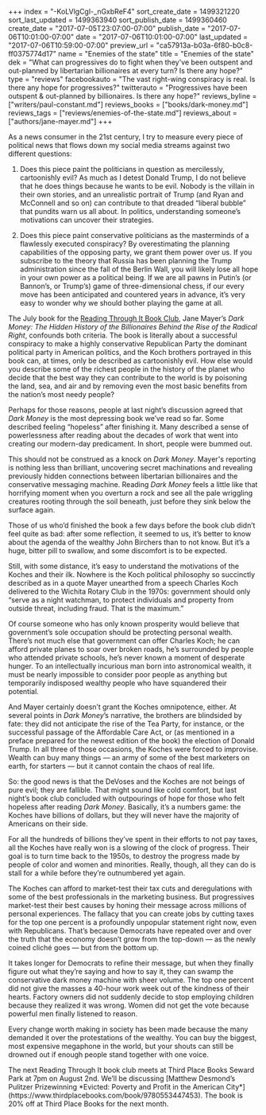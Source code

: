 +++
index = "-KoLVlgCgl-_nGxbReF4"
sort_create_date = 1499321220
sort_last_updated = 1499363940
sort_publish_date = 1499360460
create_date = "2017-07-05T23:07:00-07:00"
publish_date = "2017-07-06T10:01:00-07:00"
date = "2017-07-06T10:01:00-07:00"
last_updated = "2017-07-06T10:59:00-07:00"
preview_url = "ca57913a-b03a-6f80-b0c8-ff0375774d17"
name = "Enemies of the state"
title = "Enemies of the state"
dek = "What can progressives do to fight when they've been outspent and out-planned by libertarian billionaires at every turn? Is there any hope?"
type = "reviews"
facebookauto = "The vast right-wing conspiracy is real. Is there any hope for progressives?"
twitterauto = "Progressives have been outspent & out-planned by billionaires. Is there any hope?"
reviews_byline = ["writers/paul-constant.md"]
reviews_books = ["books/dark-money.md"]
reviews_tags = ["reviews/enemies-of-the-state.md"]
reviews_about = ["authors/jane-mayer.md"]
+++

As a news consumer in the 21st century, I try to measure every piece of political news that flows down my social media streams against two different questions:

1. Does this piece paint the politicians in question as mercilessly, cartoonishly evil? As much as I detest Donald Trump, I do not believe that he does things because he wants to be evil. Nobody is the villain in their own stories, and an unrealistic portrait of Trump (and Ryan and McConnell and so on) can contribute to that dreaded “liberal bubble” that pundits warn us all about. In politics, understanding someone’s motivations can uncover their strategies.

2. Does this piece paint conservative politicians as the masterminds of a flawlessly executed conspiracy? By overestimating the planning capabilities of the opposing party, we grant them power over us. If you subscribe to the theory that Russia has been planning the Trump administration since the fall of the Berlin Wall, you will likely lose all hope in your own power as a political being. If we are all pawns in Putin’s (or Bannon’s, or Trump’s) game of three-dimensional chess, if our every move has been anticipated and countered years in advance, it’s very easy to wonder why we should bother playing the game at all.

The July book for the [Reading Through It Book Club](https://www.facebook.com/groups/readingthroughit/), Jane Mayer’s *Dark Money: The Hidden History of the Billionaires Behind the Rise of the Radical Right*, confounds both criteria. The book is literally about a successful conspiracy to make a highly conservative Republican Party the dominant political party in American politics, and the Koch brothers portrayed in this book can, at times, only be described as cartoonishly evil. How else would you describe some of the richest people in the history of the planet who decide that the best way they can contribute to the world is by poisoning the land, sea, and air and by removing even the most basic benefits from the nation’s most needy people?

Perhaps for those reasons, people at last night’s discussion agreed that *Dark Money* is the most depressing book we’ve read so far. Some described feeling “hopeless” after finishing it. Many described a sense of powerlessness after reading about the decades of work that went into creating our modern-day predicament. In short, people were bummed out.

This should not be construed as a knock on *Dark Money*. Mayer's reporting is nothing less than brilliant, uncovering secret machinations and revealing previously hidden connections between libertarian billionaires and the conservative messaging machine. Reading *Dark Money* feels a little like that horrifying moment when you overturn a rock and see all the pale wriggling creatures rooting through the soil beneath, just before they sink below the surface again. 

Those of us who’d finished the book a few days before the book club didn’t feel quite as bad: after some reflection, it seemed to us, it’s better to know about the agenda of the wealthy John Birchers than to not know. But it’s a huge, bitter pill to swallow, and some discomfort is to be expected.

Still, with some distance, it’s easy to understand the motivations of the Koches and their ilk. Nowhere is the Koch political philosophy so succinctly described as in a quote Mayer unearthed from a speech Charles Koch delivered to the Wichita Rotary Club in the 1970s:  government should only “serve as a night watchman, to protect individuals and property from outside threat, including fraud. That is the maximum.”

Of course someone who has only known prosperity would believe that government’s sole occupation should be protecting personal wealth. There’s not much else that government can offer Charles Koch; he can afford private planes to soar over broken roads, he’s surrounded by people who attended private schools, he’s never known a moment of desperate hunger. To an intellectually incurious man born into astronomical wealth, it must be nearly impossible to consider poor people as anything but temporarily indisposed wealthy people who have squandered their potential.

And Mayer certainly doesn’t grant the Koches omnipotence, either. At several points in *Dark Money*’s narrative, the brothers are blindsided by fate: they did not anticipate the rise of the Tea Party, for instance, or the successful passage of the Affordable Care Act, or (as mentioned in a preface prepared for the newest edition of the book) the election of Donald Trump. In all three of those occasions, the Koches were forced to improvise. Wealth can buy many things — an army of some of the best marketers on earth, for starters — but it cannot contain the chaos of real life.

So: the good news is that the DeVoses and the Koches are not beings of pure evil; they are fallible. That might sound like cold comfort, but last night’s book club concluded with outpourings of hope for those who felt hopeless after reading *Dark Money*. Basically, it’s a numbers game: the Koches have billions of dollars, but they will never have the majority of Americans on their side.

For all the hundreds of billions they’ve spent in their efforts to not pay taxes, all the Koches have really won is a slowing of the clock of progress. Their goal is to turn time back to the 1950s, to destroy the progress made by people of color and women and minorities. Really, though, all they can do is stall for a while before they’re outnumbered yet again. 

The Koches can afford to market-test their tax cuts and deregulations with some of the best professionals in the marketing business. But progressives market-test their best causes by honing their message across millions of personal experiences. The fallacy that you can create jobs by cutting taxes for the top one percent is a profoundly unpopular statement right now, even with Republicans. That’s because Democrats have repeated over and over the truth that the economy doesn’t grow from the top-down — as the newly coined cliché goes — but from the bottom up. 

It takes longer for Democrats to refine their message, but when they finally figure out what they’re saying and how to say it, they can swamp the conservative dark money machine with sheer volume. The top one percent did not give the masses a 40-hour work week out of the kindness of their hearts. Factory owners did not suddenly decide to stop employing children because they realized it was wrong. Women did not get the vote because powerful men finally listened to reason. 

Every change worth making in society has been made because the many demanded it over the protestations of the wealthy. You can buy the biggest, most expensive megaphone in the world, but your shouts can still be drowned out if enough people stand together with one voice.

<p class="footer">The next Reading Through It book club meets at Third Place Books Seward Park at 7pm on August 2nd. We’ll be discussing [Matthew Desmond’s Pulitzer Prizewinning *Evicted: Poverty and Profit in the American City*](https://www.thirdplacebooks.com/book/9780553447453). The book is 20% off at Third Place Books for the next month.</p>
